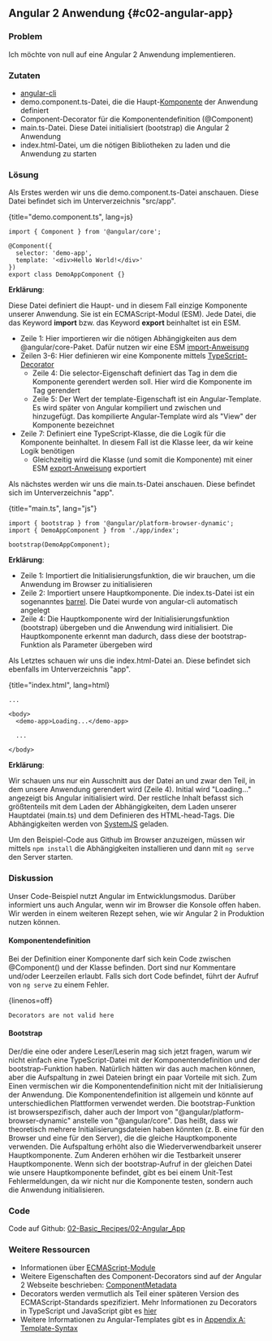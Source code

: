 ## Angular 2 Anwendung {#c02-angular-app}

### Problem

Ich möchte von null auf eine Angular 2 Anwendung implementieren.

### Zutaten

* [angular-cli](#c02-angular-cli)
* demo.component.ts-Datei, die die Haupt-[Komponente](#gl-component) der Anwendung definiert
* Component-Decorator für die Komponentendefinition (@Component)
* main.ts-Datei. Diese Datei initialisiert (bootstrap) die Angular 2 Anwendung
* index.html-Datei, um die nötigen Bibliotheken zu laden und die Anwendung zu starten

### Lösung

Als Erstes werden wir uns die demo.component.ts-Datei anschauen. Diese Datei befindet sich im Unterverzeichnis "src/app".

{title="demo.component.ts", lang=js}
```
import { Component } from '@angular/core';

@Component({
  selector: 'demo-app',
  template: '<div>Hello World!</div>'
})
export class DemoAppComponent {}
```

__Erklärung__:

Diese Datei definiert die Haupt- und in diesem Fall einzige Komponente unserer Anwendung.
Sie ist ein ECMAScript-Modul (ESM).
Jede Datei, die das Keyword __import__ bzw. das Keyword __export__ beinhaltet ist ein ESM.

* Zeile 1: Hier importieren wir die nötigen Abhängigkeiten aus dem @angular/core-Paket. Dafür nutzen wir eine ESM [import-Anweisung](https://developer.mozilla.org/en-US/docs/Web/JavaScript/Reference/Statements/import)
* Zeilen 3-6: Hier definieren wir eine Komponente mittels [TypeScript-Decorator](#gl-decorator)
  * Zeile 4: Die selector-Eigenschaft definiert das Tag in dem die Komponente gerendert werden soll. Hier wird die Komponente im Tag __<demo-app>__ gerendert
  * Zeile 5: Der Wert der template-Eigenschaft ist ein Angular-Template. Es wird später von Angular kompiliert und zwischen __<demo-app>__ und __</demo-app>__ hinzugefügt. Das kompilierte Angular-Template wird als "View" der Komponente bezeichnet
* Zeile 7: Definiert eine TypeScript-Klasse, die die Logik für die Komponente beinhaltet. In diesem Fall ist die Klasse leer, da wir keine Logik benötigen
  * Gleichzeitig wird die Klasse (und somit die Komponente) mit einer ESM [export-Anweisung](https://developer.mozilla.org/en-US/docs/Web/JavaScript/Reference/Statements/export) exportiert


Als nächstes werden wir uns die main.ts-Datei anschauen. Diese befindet sich im Unterverzeichnis "app".

{title="main.ts", lang="js"}
```
import { bootstrap } from '@angular/platform-browser-dynamic';
import { DemoAppComponent } from './app/index';

bootstrap(DemoAppComponent);
```

__Erklärung__:

* Zeile 1: Importiert die Initialisierungsfunktion, die wir brauchen, um die Anwendung im Browser zu initialisieren
* Zeile 2: Importiert unsere Hauptkomponente. Die index.ts-Datei ist ein sogenanntes [barrel](#gl-barrel). Die Datei wurde von angular-cli automatisch angelegt
* Zeile 4: Die Hauptkomponente wird der Initialisierungsfunktion (bootstrap) übergeben und die Anwendung wird initialisiert. Die Hauptkomponente erkennt man dadurch, dass diese der bootstrap-Funktion als Parameter übergeben wird


Als Letztes schauen wir uns die index.html-Datei an. Diese befindet sich ebenfalls im Unterverzeichnis "app".

{title="index.html", lang=html}
```
...

<body>
  <demo-app>Loading...</demo-app>

  ...

</body>
```

__Erklärung__:

Wir schauen uns nur ein Ausschnitt aus der Datei an und zwar den Teil, in dem unsere Anwendung gerendert wird (Zeile 4).
Initial wird "Loading..." angezeigt bis Angular initialisiert wird.
Der restliche Inhalt befasst sich größtenteils mit dem Laden der Abhängigkeiten, dem Laden unserer Hauptdatei (main.ts) und dem Definieren des HTML-head-Tags.
Die Abhängigkeiten werden von [SystemJS](https://github.com/systemjs/systemjs) geladen.

Um den Beispiel-Code aus Github im Browser anzuzeigen, müssen wir mittels `npm install` die Abhängigkeiten installieren und dann mit `ng serve` den Server starten.

### Diskussion

Unser Code-Beispiel nutzt Angular im Entwicklungsmodus.
Darüber informiert uns auch Angular, wenn wir im Browser die Konsole offen haben.
Wir werden in einem weiteren Rezept sehen, wie wir Angular 2 in Produktion nutzen können.

#### Komponentendefinition

Bei der Definition einer Komponente darf sich kein Code zwischen @Component() und der Klasse befinden.
Dort sind nur Kommentare und/oder Leerzeilen erlaubt.
Falls sich dort Code befindet, führt der Aufruf von `ng serve` zu einem Fehler.

{linenos=off}
```text
Decorators are not valid here
```

#### Bootstrap

Der/die eine oder andere Leser/Leserin mag sich jetzt fragen, warum wir nicht einfach eine TypeScript-Datei mit der Komponentendefinition und der bootstrap-Funktion haben.
Natürlich hätten wir das auch machen können, aber die Aufspaltung in zwei Dateien bringt ein paar Vorteile mit sich.
Zum Einen vermischen wir die Komponentendefinition nicht mit der Initialisierung der Anwendung.
Die Komponentendefinition ist allgemein und könnte auf unterschiedlichen Plattformen verwendet werden.
Die bootstrap-Funktion ist browserspezifisch, daher auch der Import von "@angular/platform-browser-dynamic" anstelle von "@angular/core".
Das heißt, dass wir theoretisch mehrere Initialisierungsdateien haben könnten (z. B. eine für den Browser und eine für den Server), die die gleiche Hauptkomponente verwenden.
Die Aufspaltung erhöht also die Wiederverwendbarkeit unserer Hauptkomponente.
Zum Anderen erhöhen wir die Testbarkeit unserer Hauptkomponente.
Wenn sich der bootstrap-Aufruf in der gleichen Datei wie unsere Hauptkomponente befindet, gibt es bei einem Unit-Test Fehlermeldungen, da wir nicht nur die Komponente testen, sondern auch die Anwendung initialisieren.

### Code

Code auf Github: [02-Basic\_Recipes/02-Angular\_App](https://github.com/jsperts/angular2_kochbuch_code/tree/master/02-Basic_Recipes/02-Angular_App)

### Weitere Ressourcen

* Informationen über [ECMAScript-Module](http://exploringjs.com/es6/ch_modules.html)
* Weitere Eigenschaften des Component-Decorators sind auf der Angular 2 Webseite beschrieben: [ComponentMetadata](https://angular.io/docs/ts/latest/api/core/ComponentMetadata-class.html)
* Decorators werden vermutlich als Teil einer späteren Version des ECMAScript-Standards spezifiziert. Mehr Informationen zu Decorators in TypeScript und JavaScript gibt es [hier](https://github.com/wycats/javascript-decorators)
* Weitere Informationen zu Angular-Templates gibt es in [Appendix A: Template-Syntax](#appendix-a)

